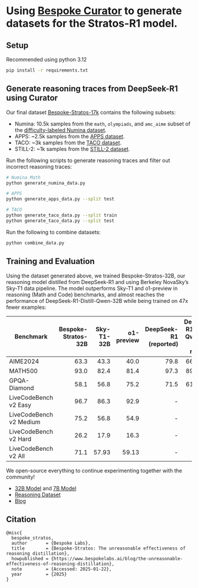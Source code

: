 # Using [Bespoke Curator](https://github.com/bespokelabsai/curator) to generate datasets for the Stratos-R1 model.

## Setup

Recommended using python 3.12

```bash
pip install -r requirements.txt
```

## Generate reasoning traces from DeepSeek-R1 using Curator

Our final dataset [Bespoke-Stratos-17k](https://huggingface.co/datasets/bespokelabs/Bespoke-Stratos-17k) contains the following subsets:

* Numina: 10.5k samples from the `math`, `olympiads`, and `amc_aime` subset of the [difficulty-labeled Numina dataset](https://huggingface.co/datasets/NovaSky-AI/labeled_numina_difficulty_162K).
* APPS: ~2.5k samples from the [APPS dataset](https://huggingface.co/datasets/codeparrot/apps).
* TACO: ~3k samples from the [TACO dataset](https://huggingface.co/datasets/BAAI/TACO).
* STILL-2: ~1k samples from the [STILL-2 dataset](https://huggingface.co/datasets/RUC-AIBOX/long_form_thought_data_5k).

Run the following scripts to generate reasoning traces and filter out incorrect reasoning traces:

```bash
# Numina Math
python generate_numina_data.py

# APPS
python generate_apps_data.py --split test

# TACO
python generate_taco_data.py --split train
python generate_taco_data.py --split test
```

Run the following to combine datasets:

```bash
python combine_data.py
```

## Training and Evaluation

Using the dataset generated above, we trained Bespoke-Stratos-32B, our reasoning model distilled from DeepSeek-R1 and using Berkeley NovaSky’s Sky-T1 data pipeline. The model outperforms Sky-T1 and o1-preview in reasoning (Math and Code) benchmarks, and almost reaches the performance of DeepSeek-R1-Distill-Qwen-32B while being trained on 47x fewer examples:

| Benchmark | Bespoke-Stratos-32B | Sky-T1-32B | o1-preview | DeepSeek-R1 (reported) | DeepSeek-R1-Distill-Qwen-32B (ours / reported) |
|-----------|--------------------:|------------:|-----------:|----------------------:|--------------------------------------------:|
| AIME2024 | 63.3 | 43.3 | 40.0 | 79.8 | 66.7 / 72.6 |
| MATH500 | 93.0 | 82.4 | 81.4 | 97.3 | 89.8 / 94.3 |
| GPQA-Diamond | 58.1 | 56.8 | 75.2 | 71.5 | 61.1 / 62.1 |
| LiveCodeBench v2 Easy | 96.7 | 86.3 | 92.9 | - | 91.2 / - |
| LiveCodeBench v2 Medium | 75.2 | 56.8 | 54.9 | - | 75.7 / - |
| LiveCodeBench v2 Hard | 26.2 | 17.9 | 16.3 | - | 38.2 / - |
| LiveCodeBench v2 All | 71.1 | 57.93 | 59.13 | - | 72.2 / - |

We open-source everything to continue experimenting together with the community!

- [32B Model](https://huggingface.co/bespokelabs/Bespoke-Stratos-32B) and [7B Model](https://huggingface.co/bespokelabs/Bespoke-Stratos-7B)
- [Reasoning Dataset](https://huggingface.co/datasets/bespokelabs/Bespoke-Stratos-17k)
- [Blog](https://www.bespokelabs.ai/blog/bespoke-stratos-the-unreasonable-effectiveness-of-reasoning-distillation)

## Citation

```
@misc{
  bespoke_stratos, 
  author       = {Bespoke Labs},  
  title        = {Bespoke-Stratos: The unreasonable effectiveness of reasoning distillation},  
  howpublished = {https://www.bespokelabs.ai/blog/the-unreasonable-effectiveness-of-reasoning-distillation},  
  note         = {Accessed: 2025-01-22},  
  year         = {2025}
}
```
